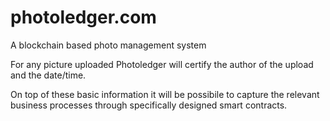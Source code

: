 # photoledger.com
A blockchain based photo management system

For any picture uploaded Photoledger will certify the author of the upload and the date/time.

On top of these basic information it will be possibile to capture the relevant business processes through specifically designed smart contracts.
